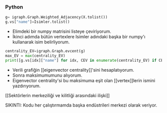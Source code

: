 ### Python

```py
g= igraph.Graph.Weighted_Adjacency(X.tolist())
g.vs["name"]=Isimler.tolist()
```

- Elimdeki bir numpy matrisini listeye çeviriyorum. 
- İkinci adımda bütün vertexlere Isimler adındaki başka bir numpy'ı kullanarak isim belirliyorum.

```py
centrality_EV=igraph.Graph.evcent(g)
max_EV = max(centrality_EV)
print([g.vs[idx]["name"] for idx, CEV in enumerate(centrality_EV) if CEV == max_EV])
```

- Verili grafiğin [[eigenvector centrality]]'sini hesaplatıyorum. 
- Sonra maksimumumunu alıyorum.
- Eigenvector centrality'si bu maksimuma eşit olan [[vertex]]lerin ismini yazdırıyorum.

[[Sektörlerin merkeziliği ve kilitliği arasındaki ilişki]]

SIKINTI: Kodu her çalıştırmamda başka endüstrileri merkezi olarak veriyor.